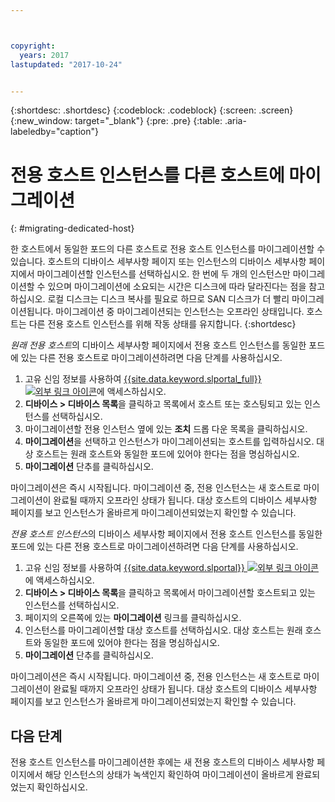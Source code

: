 ```yaml
---



copyright:
  years: 2017
lastupdated: "2017-10-24"


---
```


{:shortdesc: .shortdesc}
{:codeblock: .codeblock}
{:screen: .screen}
{:new_window: target="_blank"}
{:pre: .pre}
{:table: .aria-labeledby="caption"}


# 전용 호스트 인스턴스를 다른 호스트에 마이그레이션
{: #migrating-dedicated-host}

한 호스트에서 동일한 포드의 다른 호스트로 전용 호스트 인스턴스를 마이그레이션할 수 있습니다. 호스트의 디바이스 세부사항 페이지 또는 인스턴스의 디바이스 세부사항 페이지에서 마이그레이션할 인스턴스를 선택하십시오. 한 번에 두 개의 인스턴스만 마이그레이션할 수 있으며 마이그레이션에 소요되는 시간은 디스크에 따라 달라진다는 점을 참고하십시오. 로컬 디스크는 디스크 복사를 필요로 하므로 SAN 디스크가 더 빨리 마이그레이션됩니다. 마이그레이션 중 마이그레이션되는 인스턴스는 오프라인 상태입니다. 호스트는 다른 전용 호스트 인스턴스를 위해 작동 상태를 유지합니다.
{:shortdesc}

*원래 전용 호스트*의 디바이스 세부사항 페이지에서 전용 호스트 인스턴스를 동일한 포드에 있는 다른 전용 호스트로 마이그레이션하려면 다음 단계를 사용하십시오.  

1. 고유 신임 정보를 사용하여 [{{site.data.keyword.slportal_full}} ![외부 링크 아이콘](../icons/launch-glyph.svg "외부 링크 아이콘")](https://control.softlayer.com/)에 액세스하십시오. 
2. **디바이스 > 디바이스 목록**을 클릭하고 목록에서 호스트 또는 호스팅되고 있는 인스턴스를 선택하십시오. 
3. 마이그레이션할 전용 인스턴스 옆에 있는 **조치** 드롭 다운 목록을 클릭하십시오. 
4. **마이그레이션**을 선택하고 인스턴스가 마이그레이션되는 호스트를 입력하십시오. 대상 호스트는 원래 호스트와 동일한 포드에 있어야 한다는 점을 명심하십시오. 
5. **마이그레이션** 단추를 클릭하십시오.  

마이그레이션은 즉시 시작됩니다. 마이그레이션 중, 전용 인스턴스는 새 호스트로 마이그레이션이 완료될 때까지 오프라인 상태가 됩니다. 대상 호스트의 디바이스 세부사항 페이지를 보고 인스턴스가 올바르게 마이그레이션되었는지 확인할 수 있습니다. 

*전용 호스트 인스턴스*의 디바이스 세부사항 페이지에서 전용 호스트 인스턴스를 동일한 포드에 있는 다른 전용 호스트로 마이그레이션하려면 다음 단계를 사용하십시오. 

1. 고유 신임 정보를 사용하여 [{{site.data.keyword.slportal}} ![외부 링크 아이콘](../icons/launch-glyph.svg "외부 링크 아이콘")](https://control.softlayer.com/)에 액세스하십시오.
2. **디바이스 > 디바이스 목록**을 클릭하고 목록에서 마이그레이션할 호스트되고 있는 인스턴스를 선택하십시오. 
3. 페이지의 오른쪽에 있는 **마이그레이션** 링크를 클릭하십시오. 
4. 인스턴스를 마이그레이션할 대상 호스트를 선택하십시오. 대상 호스트는 원래 호스트와 동일한 포드에 있어야 한다는 점을 명심하십시오. 
5. **마이그레이션** 단추를 클릭하십시오. 

마이그레이션은 즉시 시작됩니다. 마이그레이션 중, 전용 인스턴스는 새 호스트로 마이그레이션이 완료될 때까지 오프라인 상태가 됩니다. 대상 호스트의 디바이스 세부사항 페이지를 보고 인스턴스가 올바르게 마이그레이션되었는지 확인할 수 있습니다. 

## 다음 단계
전용 호스트 인스턴스를 마이그레이션한 후에는 새 전용 호스트의 디바이스 세부사항 페이지에서 해당 인스턴스의 상태가 녹색인지 확인하여 마이그레이션이 올바르게 완료되었는지 확인하십시오. 
